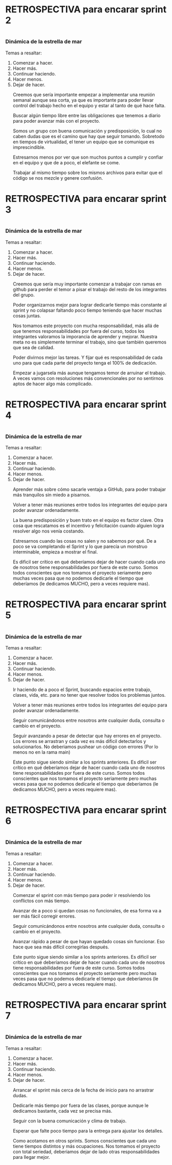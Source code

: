 <h1>RETROSPECTIVA para encarar sprint 2<h1>
<h3>Dinámica de la estrella de mar</h3>
Temas a resaltar:

1. Comenzar a hacer.
2. Hacer más.
3. Continuar haciendo.
4. Hacer menos.
5. Dejar de hacer.

<ul> Creemos que sería importante empezar a implementar una reunión semanal aunque sea corta, ya que es importante para poder llevar control del trabajo hecho en el equipo y estar al tanto de qué hace falta. </ul>

<ul> Buscar algún tiempo libre entre las obligaciones que tenemos a diario para poder avanzar más con el proyecto. </ul>

<ul> Somos un grupo con buena comunicación y predisposición, lo cual no caben dudas que es el camino que hay que seguir tomando. Sobretodo en tiempos de virtualidad, el tener un equipo que se comunique es imprescindible. </ul>

<ul> Estresarnos menos por ver que son muchos puntos a cumplir y confiar en el equipo y que de a poco, el elefante se come. </ul>

<ul>Trabajar al mismo tiempo sobre los mismos archivos para evitar que el código se nos mezcle y genere confusión. </ul>


<h1>RETROSPECTIVA para encarar sprint 3<h1>
<h3>Dinámica de la estrella de mar</h3>
Temas a resaltar:

1. Comenzar a hacer.
2. Hacer más.
3. Continuar haciendo.
4. Hacer menos.
5. Dejar de hacer.

<ul> Creemos que sería muy importante comenzar a trabajar con ramas en github para perder el temor a pisar el trabajo del resto de los integrantes del grupo. </ul>

<ul> Poder organizarnos mejor para lograr dedicarle tiempo más constante al sprint y no colapsar faltando poco tiempo teniendo que hacer muchas cosas juntas. </ul>

<ul> Nos tomamos este proyecto con mucha responsabilidad, más allá de que tenemos responsabilidades por fuera del curso, todos los integrantes valoramos la imporancia de aprender y mejorar. Nuestra meta no es simplemente terminar el trabajo, sino que también queremos que sea de calidad. </ul>

<ul> Poder divirnos mejor las tareas. Y fijar qué es responsabilidad de cada uno para que cada parte del proyecto tenga el 100% de dedicación. </ul>

<ul>Empezar a jugarsela más aunque tengamos temor de arruinar el trabajo. A veces vamos con resoluciones más convencionales por no sentirnos aptos de hacer algo más complicado. </ul>


<h1>RETROSPECTIVA para encarar sprint 4<h1>
<h3>Dinámica de la estrella de mar</h3>
Temas a resaltar:

1. Comenzar a hacer.
2. Hacer más.
3. Continuar haciendo.
4. Hacer menos.
5. Dejar de hacer.

<ul> Aprender más sobre cómo sacarle ventaja a GitHub, para poder trabajar más tranquilos sin miedo a pisarnos. </ul>

<ul> Volver a tener más reuniones entre todos los integrantes del equipo para poder avanzar ordenadamente. </ul>

<ul> La buena predisposición y buen trato en el equipo es factor clave. Otra cosa que rescatamos es el incentivo y felicitación cuando alguien logra resolver algo nos venía costando. </ul>

<ul> Estresarnos cuando las cosas no salen y no sabemos por qué. De a poco se va completando el Sprint y lo que parecía un monstruo interminable, empieza a mostrar el final. </ul>

<ul>Es dificil ser crítico en qué deberíamos dejar de hacer cuando cada uno de nosotros tiene responsabilidades por fuera de este curso. Somos todos conscientes que nos tomamos el proyecto seriamente pero muchas veces pasa que no podemos dedicarle el tiempo que deberíamos (le dedicamos MUCHO, pero a veces requiere mas). </ul>

<h1>RETROSPECTIVA para encarar sprint 5<h1>
<h3>Dinámica de la estrella de mar</h3>
Temas a resaltar:

1. Comenzar a hacer.
2. Hacer más.
3. Continuar haciendo.
4. Hacer menos.
5. Dejar de hacer.

<ul> Ir haciendo de a poco el Sprint, buscando espacios entre trabajo, clases, vida, etc. para no tener que resolver todos los problemas juntos. </ul>

<ul> Volver a tener más reuniones entre todos los integrantes del equipo para poder avanzar ordenadamente. </ul>

<ul> Seguir comunicándonos entre nosotros ante cualquier duda, consulta o cambio en el proyecto. </ul>

<ul> Seguir avanzando a pesar de detectar que hay errores en el proyecto. Los errores se arrastran y cada vez es más dificil detectarlos y solucionarlos. No deberiamos pushear un código con errores (Por lo menos no en la rama main) </ul>

<ul>Este punto sigue siendo similar a los sprints anteriores. Es dificil ser crítico en qué deberíamos dejar de hacer cuando cada uno de nosotros tiene responsabilidades por fuera de este curso. Somos todos conscientes que nos tomamos el proyecto seriamente pero muchas veces pasa que no podemos dedicarle el tiempo que deberíamos (le dedicamos MUCHO, pero a veces requiere mas). </ul>

<h1>RETROSPECTIVA para encarar sprint 6<h1>
<h3>Dinámica de la estrella de mar</h3>
Temas a resaltar:

1. Comenzar a hacer.
2. Hacer más.
3. Continuar haciendo.
4. Hacer menos.
5. Dejar de hacer.

<ul> Comenzar el sprint con más tiempo para poder ir resolviendo los conflictos con más tiempo. </ul>

<ul> Avanzar de a poco si quedan cosas no funcionales, de esa forma va a ser más fácil corregir errores. </ul>

<ul> Seguir comunicándonos entre nosotros ante cualquier duda, consulta o cambio en el proyecto. </ul>

<ul> Avanzar rápido a pesar de que hayan quedado cosas sin funcionar. Eso hace que sea más difícil corregirlas después. </ul>

<ul>Este punto sigue siendo similar a los sprints anteriores. Es dificil ser crítico en qué deberíamos dejar de hacer cuando cada uno de nosotros tiene responsabilidades por fuera de este curso. Somos todos conscientes que nos tomamos el proyecto seriamente pero muchas veces pasa que no podemos dedicarle el tiempo que deberíamos (le dedicamos MUCHO, pero a veces requiere mas). </ul>

<h1>RETROSPECTIVA para encarar sprint 7<h1>
<h3>Dinámica de la estrella de mar</h3>
Temas a resaltar:

1. Comenzar a hacer.
2. Hacer más.
3. Continuar haciendo.
4. Hacer menos.
5. Dejar de hacer.

<ul> Arrancar el sprint más cerca de la fecha de inicio para no arrastrar dudas. </ul>

<ul> Dedicarle más tiempo por fuera de las clases, porque aunque le dedicamos bastante, cada vez se precisa más. </ul>

<ul> Seguir con la buena comunicación y clima de trabajo. </ul>

<ul> Esperar que falte poco tiempo para la entrega para ajustar los detalles. </ul>

<ul> Como acotamos en otros sprints. Somos conscientes que cada uno tiene tiempos distintos y más ocupaciones. Nos tomamos el proyecto con total seriedad, deberiamos dejar de lado otras responsabilidades para llegar mejor. </ul>

